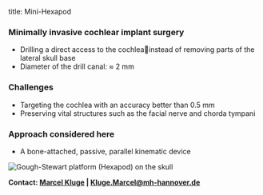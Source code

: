 ﻿title: Mini-Hexapod


### Minimally invasive cochlear implant surgery
-  Drilling a direct access to the cochleainstead of removing parts of the lateral skull base
-  Diameter of the drill canal: ≈ 2 mm

### Challenges
-  Targeting the cochlea with an accuracy better than 0.5 mm
-  Preserving vital structures such as the facial nerve and chorda tympani

### Approach considered here
-  A bone-attached, passive, parallel kinematic device

![Gough-Stewart platform (Hexapod) on the skull](projects/hexapod_v01.png)


**Contact: [Marcel Kluge](http://www.vianna.de/01_workgroups/majdani/staff/marcel.html) | Kluge.Marcel@mh-hannover.de**

